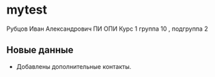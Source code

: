 # mytest
Рубцов 
Иван
Александрович
ПИ
ОПИ
Курс 1 группа 10 , подгруппа 2
## Новые данные
- Добавлены дополнительные контакты.
